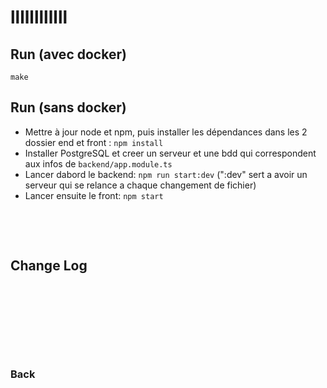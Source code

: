 # llllllllllll

## Run (avec docker)

`make`

## Run (sans docker)

-   Mettre à jour node et npm, puis installer les dépendances dans les 2 dossier end et front : `npm install`
-   Installer PostgreSQL et creer un serveur et une bdd qui correspondent aux infos de `backend/app.module.ts`
-   Lancer dabord le backend: `npm run start:dev` (":dev" sert a avoir un serveur qui se relance a chaque changement de fichier)
-   Lancer ensuite le front: `npm start`

&nbsp;

&nbsp;

## Change Log

&nbsp;

&nbsp;

&nbsp;

&nbsp;

### Back

```


```
